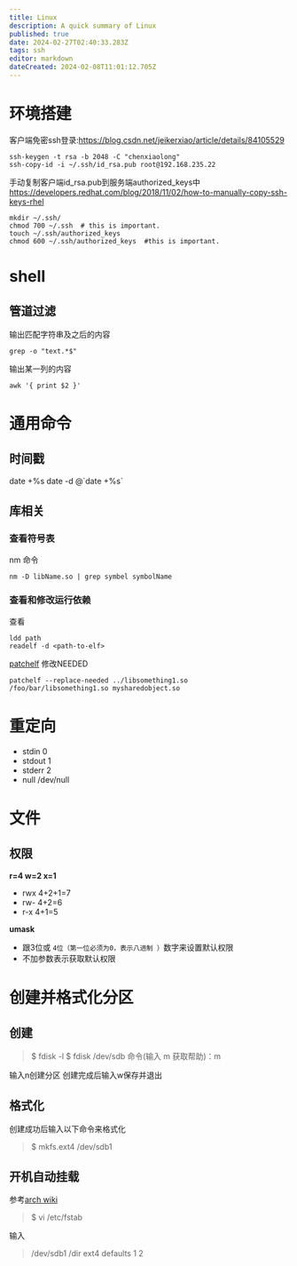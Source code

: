 ```yaml
---
title: Linux
description: A quick summary of Linux
published: true
date: 2024-02-27T02:40:33.283Z
tags: ssh
editor: markdown
dateCreated: 2024-02-08T11:01:12.705Z
---
```


# 环境搭建
客户端免密ssh登录:https://blog.csdn.net/jeikerxiao/article/details/84105529

```
ssh-keygen -t rsa -b 2048 -C "chenxiaolong"
ssh-copy-id -i ~/.ssh/id_rsa.pub root@192.168.235.22
```
手动复制客户端id_rsa.pub到服务端authorized_keys中
https://developers.redhat.com/blog/2018/11/02/how-to-manually-copy-ssh-keys-rhel
```
mkdir ~/.ssh/
chmod 700 ~/.ssh  # this is important.
touch ~/.ssh/authorized_keys
chmod 600 ~/.ssh/authorized_keys  #this is important.
```
# shell
## 管道过滤
输出匹配字符串及之后的内容
```
grep -o "text.*$"
```
输出某一列的内容
```
awk '{ print $2 }'
```

# 通用命令
## 时间戳
date +%s
date -d @\`date +%s`

## 库相关
### 查看符号表
nm 命令
```
nm -D libName.so | grep symbel symbolName
```
### 查看和修改运行依赖
查看
```
ldd path
readelf -d <path-to-elf> 
```
[patchelf](https://github.com/NixOS/patchelf) 修改NEEDED
```
patchelf --replace-needed ../libsomething1.so /foo/bar/libsomething1.so mysharedobject.so
```

# 重定向
- stdin 0
- stdout 1
- stderr 2
- null /dev/null

# 文件
## 权限
**r=4  w=2  x=1**

- rwx 4+2+1=7
- rw- 4+2=6
- r-x 4+1=5

**umask**

- 跟3位或 `4位（第一位必须为0，表示八进制 ）`数字来设置默认权限
- 不加参数表示获取默认权限

创建并格式化分区
===
创建
---
>\$ fdisk -l
>$ fdisk /dev/sdb
命令(输入 m 获取帮助)：m

输入n创建分区
创建完成后输入w保存并退出

格式化
---
创建成功后输入以下命令来格式化
>$ mkfs.ext4 /dev/sdb1

开机自动挂载
---
参考[arch wiki](https://wiki.archlinux.org/index.php/Fstab_(%E7%AE%80%E4%BD%93%E4%B8%AD%E6%96%87))
>$ vi /etc/fstab

输入
> /dev/sdb1 /dir ext4 defaults 1 2
